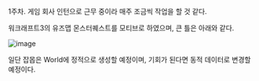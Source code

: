 1주차.
게임 회사 인턴으로 근무 중이라 매주 조금씩 작업을 할 것 같다.

워크래프트3의 유즈맵 몬스터퀘스트를 모티브로 하였으며, 큰 틀은 아래와 같다.

![image](https://github.com/HanYooTae/MonsterQuest/assets/41534351/1aaa03ce-101e-439f-ad70-a4a2c47eb11f)


일단 잡몹은 World에 정적으로 생성할 예정이며, 기회가 된다면 동적 데이터로 변경할 예정이다.
